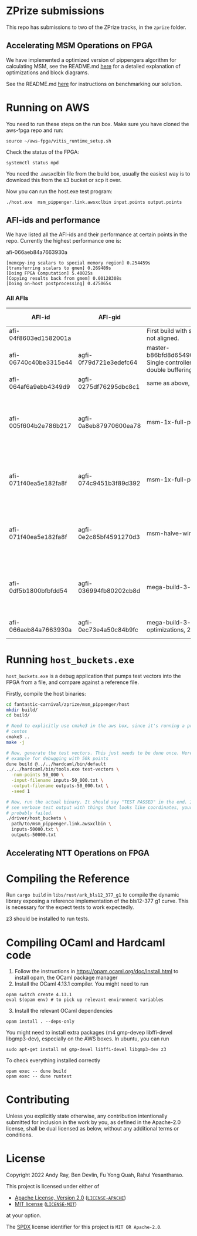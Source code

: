 # ZPrize submissions

This repo has submissions to two of the ZPrize tracks, in the `zprize` folder.

## Accelerating MSM Operations on FPGA

We have implemented a optimized version of pippengers algorithm for calculating
MSM, see the README.md [here](zprize/msm_pippenger/README.md) for a detailed
explanation of optimizations and block diagrams.

See the README.md [here](zprize/msm_pippenger/test_fpga_harness/README.md) for
instructions on benchmarking our solution.


# Running on AWS

You need to run these steps on the run box. Make sure you have cloned the aws-fpga repo and run:

```
source ~/aws-fpga/vitis_runtime_setup.sh
```

Check the status of the FPGA:

```
systemctl status mpd
```

You need the .awsxclbin file from the build box, usually the easiest way is to
download this from the s3 bucket or scp it over.

Now you can run the host.exe test program:

```
./host.exe  msm_pippenger.link.awsxclbin input.points output.points
```

## AFI-ids and performance

We have listed all the AFI-ids and their performance at certain points in the repo. Currently the highest performance one is:

afi-066aeb84a7663930a
```
[memcpy-ing scalars to special memory region] 0.254459s
[transferring scalars to gmem] 0.269489s
[Doing FPGA Computation] 5.40025s
[Copying results back from gmem] 0.00128308s
[Doing on-host postprocessing] 0.475065s
```

### All AFIs

AFI-id | AFI-gid | Notes | 2^26 performance
------- | ------- | ----- | -----
 afi-04f8603ed1582001a | | First build with single controller, inputs and outputs not aligned. | n/a
 afi-06740c40be3315e44 | agfi-0f79d721e3edefc64 | master-b86bfd8d65490545b4ace0aab3fbae19bf027652 Single controller with 64b aligned input and output, double buffering | n/a
 afi-064af6a9ebb4349d9 | agfi-0275df76295dbc8c1 | same as above, but with tlast set via C++ | n/a
 afi-005f604b2e786b217 | agfi-0a8eb87970600ea78 | msm-1x-full-precompute-adder | [Copying scalars and points to gmem] 1.78697s, [Doing actual work] 10.8767s
 afi-071f40ea5e182fa8f | agfi-074c9451b3f89d392 | msm-1x-full-precompute-merge-axi-streams | [transferring scalars to gmem] 0.204802s, [Doing FPGA Computation] 10.8336s
 afi-071f40ea5e182fa8f | agfi-0e2c85bf4591270d3 | msm-halve-window-sizes-2 | [transferring scalars to gmem] 0.277229s, [Doing FPGA Computation] 8.10432s
 afi-0df5b1800bfbfdd54 | agfi-036994fb80202cb8d | mega-build-3-oct-1 | [transferring scalars to gmem] 0.182392s, [Doing FPGA Computation] 6.8731s
 afi-066aeb84a7663930a | agfi-0ec73e4a50c84b9fc | mega-build-3-oct-1, various timing optimizations, 250MHz, Vivado 2021.2 | [Doing FPGA Computation] 5.40025s 

# Running `host_buckets.exe`

`host_buckets.exe` is a debug application that pumps test vectors into the
FPGA from a file, and compare against a reference file.

Firstly, compile the host binaries:

```bash
cd fantastic-carnival/zprize/msm_pippenger/host
mkdir build/
cd build/

# Need to explicitly use cmake3 in the aws box, since it's running a pretty old
# centos
cmake3 ..
make -j

# Now, generate the test vectors. This just needs to be done once. Here's an
# example for debugging with 50k points
dune build @../../hardcaml/bin/default
../../hardcaml/bin/tools.exe test-vectors \
  -num-points 50_000 \
  -input-filename inputs-50_000.txt \
  -output-filename outputs-50_000.txt \
  -seed 1

# Now, run the actual binary. It should say "TEST PASSED" in the end. If you
# see verbose test output with things that looks like coordinates, your test
# probably failed.
./driver/host_buckets \
  path/to/msm_pippenger.link.awsxclbin \
  inputs-50000.txt \
  outputs-50000.txt
```

## Accelerating NTT Operations on FPGA


# Compiling the Reference

Run `cargo build` in `libs/rust/ark_bls12_377_g1` to compile the dynamic library
exposing a reference implementation of the bls12-377 g1 curve. This is
necessary for the expect tests to work expectedly.

z3 should be installed to run tests.

# Compiling OCaml and Hardcaml code

1. Follow the instructions in https://opam.ocaml.org/doc/Install.html to install
opam, the OCaml package manager
2. Install the OCaml 4.13.1 compiler. You might need to run

```
opam switch create 4.13.1
eval $(opam env) # to pick up relevant environment variables
```

3. Install the relevant OCaml dependencies

```
opam install . --deps-only
```

You might need to install extra packages (m4 gmp-devep libffi-devel
libgmp3-dev), especially on the AWS boxes. In ubuntu, you can run

```
sudo apt-get install m4 gmp-devel libffi-devel libgmp3-dev z3
```

To check everything installed correctly

```
opam exec -- dune build
opam exec -- dune runtest
```

# Contributing

Unless you explicitly state otherwise, any contribution intentionally submitted
for inclusion in the work by you, as defined in the Apache-2.0 license, shall be
dual licensed as below, without any additional terms or conditions.

# License

Copyright 2022 Andy Ray, Ben Devlin, Fu Yong Quah, Rahul Yesantharao.

This project is licensed under either of

- [Apache License, Version 2.0](https://www.apache.org/licenses/LICENSE-2.0) ([`LICENSE-APACHE`](LICENSE-APACHE))
- [MIT license](https://opensource.org/licenses/MIT) ([`LICENSE-MIT`](LICENSE-MIT))

at your option.

The [SPDX](https://spdx.dev) license identifier for this project is `MIT OR Apache-2.0`.
